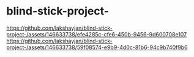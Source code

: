 # blind-stick-project-
https://github.com/lakshayjan/blind-stick-project-/assets/146633738/efe4285c-cfe6-450b-9456-9d600708e107
https://github.com/lakshayjan/blind-stick-project-/assets/146633738/59f08574-e9b9-4d0c-81b6-94c9b740f9b6

